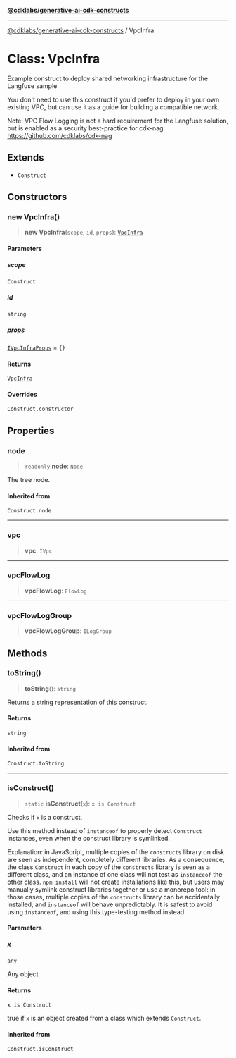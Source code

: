 [**@cdklabs/generative-ai-cdk-constructs**](../README.md)

***

[@cdklabs/generative-ai-cdk-constructs](../README.md) / VpcInfra

# Class: VpcInfra

Example construct to deploy shared networking infrastructure for the Langfuse sample

You don't need to use this construct if you'd prefer to deploy in your own existing VPC, but can
use it as a guide for building a compatible network.

Note: VPC Flow Logging is not a hard requirement for the Langfuse solution, but is enabled as a
security best-practice for cdk-nag: https://github.com/cdklabs/cdk-nag

## Extends

- `Construct`

## Constructors

### new VpcInfra()

> **new VpcInfra**(`scope`, `id`, `props`): [`VpcInfra`](VpcInfra.md)

#### Parameters

##### scope

`Construct`

##### id

`string`

##### props

[`IVpcInfraProps`](../interfaces/IVpcInfraProps.md) = `{}`

#### Returns

[`VpcInfra`](VpcInfra.md)

#### Overrides

`Construct.constructor`

## Properties

### node

> `readonly` **node**: `Node`

The tree node.

#### Inherited from

`Construct.node`

***

### vpc

> **vpc**: `IVpc`

***

### vpcFlowLog

> **vpcFlowLog**: `FlowLog`

***

### vpcFlowLogGroup

> **vpcFlowLogGroup**: `ILogGroup`

## Methods

### toString()

> **toString**(): `string`

Returns a string representation of this construct.

#### Returns

`string`

#### Inherited from

`Construct.toString`

***

### isConstruct()

> `static` **isConstruct**(`x`): `x is Construct`

Checks if `x` is a construct.

Use this method instead of `instanceof` to properly detect `Construct`
instances, even when the construct library is symlinked.

Explanation: in JavaScript, multiple copies of the `constructs` library on
disk are seen as independent, completely different libraries. As a
consequence, the class `Construct` in each copy of the `constructs` library
is seen as a different class, and an instance of one class will not test as
`instanceof` the other class. `npm install` will not create installations
like this, but users may manually symlink construct libraries together or
use a monorepo tool: in those cases, multiple copies of the `constructs`
library can be accidentally installed, and `instanceof` will behave
unpredictably. It is safest to avoid using `instanceof`, and using
this type-testing method instead.

#### Parameters

##### x

`any`

Any object

#### Returns

`x is Construct`

true if `x` is an object created from a class which extends `Construct`.

#### Inherited from

`Construct.isConstruct`
